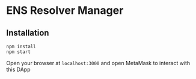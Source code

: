 # ENS Resolver Manager



## Installation

```
npm install
npm start
```
Open your browser at `localhost:3000` and open MetaMask to interact with this DApp

